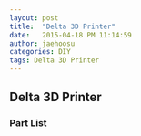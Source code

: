 ```yaml
---
layout: post
title:  "Delta 3D Printer"
date:   2015-04-18 PM 11:14:59
author: jaehoosu
categories: DIY
tags: Delta 3D Printer
---
```


## Delta 3D Printer 

### Part List

